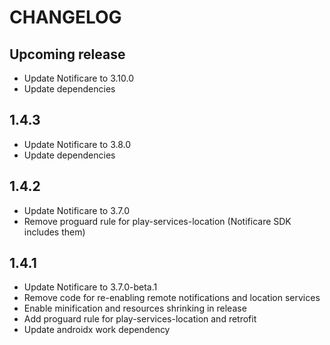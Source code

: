 # CHANGELOG

## Upcoming release

- Update Notificare to 3.10.0
- Update dependencies

## 1.4.3

- Update Notificare to 3.8.0
- Update dependencies

## 1.4.2

- Update Notificare to 3.7.0
- Remove proguard rule for play-services-location (Notificare SDK includes them)

## 1.4.1

- Update Notificare to 3.7.0-beta.1
- Remove code for re-enabling remote notifications and location services
- Enable minification and resources shrinking in release
- Add proguard rule for play-services-location and retrofit
- Update androidx work dependency
